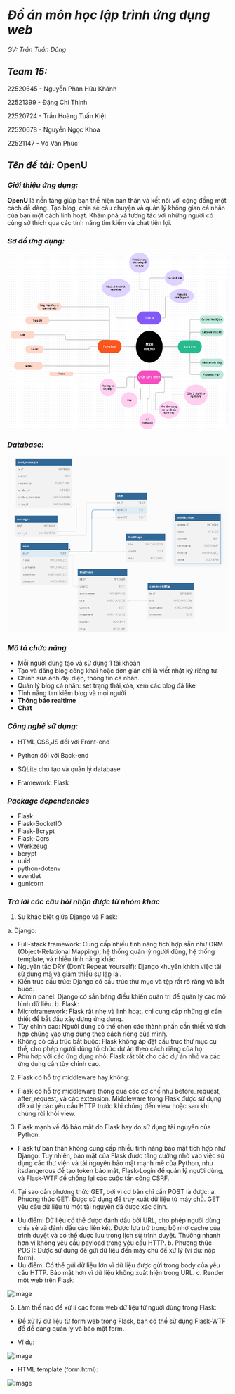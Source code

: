 
# *Đồ án môn học lập trình ứng dụng web*
*GV: Trần Tuấn Dũng*

## *Team 15:*
22520645 - Nguyễn Phan Hữu Khánh

22521399 - Đặng Chí Thịnh

22520724 - Trần Hoàng Tuấn Kiệt

22520678 - Nguyễn Ngọc Khoa

22521147 - Võ Văn Phúc

## *Tên đề tài:* OpenU
### *Giới thiệu ứng dụng:*
    
**OpenU** là nền tảng giúp bạn thể hiện bản thân và kết nối với cộng đồng một cách dễ dàng. Tạo blog, chia sẻ câu chuyện và quản lý không gian cá nhân của bạn một cách linh hoạt. Khám phá và tương tác với những người có cùng sở thích qua các tính năng tìm kiếm và chat tiện lợi.


### *Sơ đồ ứng dụng:*
<img src="mindmap.png" alt="drawing" width="700" height="400"/>

### *Database:*
<img src="dbmap.png" alt="drawing" width="700" height="400"/>

### *Mô tả chức năng*
- Mỗi người dùng tạo và sử dụng 1 tài khoản
- Tạo và đăng blog công khai hoặc đơn giản chỉ là viết nhật ký riêng tư
- Chỉnh sửa ảnh đại diện, thông tin cá nhân.
- Quản lý blog cá nhân: set trạng thái,xóa, xem các blog đã like
- Tính năng tìm kiếm blog và mọi người
- **Thông báo realtime**
- **Chat**

### *Công nghệ sử dụng:*

- HTML,CSS,JS đối với Front-end

- Python đối với Back-end

- SQLite cho tạo và quản lý database

- Framework: Flask

### *Package dependencies*
- Flask
- Flask-SocketIO
- Flask-Bcrypt
- Flask-Cors
- Werkzeug
- bcrypt
- uuid
- python-dotenv
- eventlet
- gunicorn

### *Trả lời các câu hỏi nhận được từ nhóm khác*
1. Sự khác biệt giữa Django và Flask:
   
a. Django: 
+ Full-stack framework: Cung cấp nhiều tính năng tích hợp sẵn như ORM (Object-Relational Mapping), hệ thống quản lý người dùng, hệ thống template, và nhiều tính năng khác.
+ Nguyên tắc DRY (Don't Repeat Yourself): Django khuyến khích việc tái sử dụng mã và giảm thiểu sự lặp lại.
+ Kiến trúc cấu trúc: Django có cấu trúc thư mục và tệp rất rõ ràng và bắt buộc.
+ Admin panel: Django có sẵn bảng điều khiển quản trị để quản lý các mô hình dữ liệu.
b. Flask:
+ Microframework: Flask rất nhẹ và linh hoạt, chỉ cung cấp những gì cần thiết để bắt đầu xây dựng ứng dụng.
+ Tùy chỉnh cao: Người dùng có thể chọn các thành phần cần thiết và tích hợp chúng vào ứng dụng theo cách riêng của mình.
+ Không có cấu trúc bắt buộc: Flask không áp đặt cấu trúc thư mục cụ thể, cho phép người dùng tổ chức dự án theo cách riêng của họ.
+ Phù hợp với các ứng dụng nhỏ: Flask rất tốt cho các dự án nhỏ và các ứng dụng cần tùy chỉnh cao.

2. Flask có hỗ trợ middleware hay không:
- Flask có hỗ trợ middleware thông qua các cơ chế như before_request, after_request, và các extension. Middleware trong Flask được sử dụng để xử lý các yêu cầu HTTP trước khi chúng đến view hoặc sau khi chúng rời khỏi view.

3. Flask mạnh về độ bảo mật do Flask hay do sử dụng tài nguyên của Python:
- Flask tự bản thân không cung cấp nhiều tính năng bảo mật tích hợp như Django. Tuy nhiên, bảo mật của Flask được tăng cường nhờ vào việc sử dụng các thư viện và tài nguyên bảo mật mạnh mẽ của Python, như itsdangerous để tạo token bảo mật, Flask-Login để quản lý người dùng, và Flask-WTF để chống lại các cuộc tấn công CSRF.

4. Tại sao cần phương thức GET, bởi vì cơ bản chỉ cần POST là được:
a. Phương thức GET: Được sử dụng để truy xuất dữ liệu từ máy chủ. GET yêu cầu dữ liệu từ một tài nguyên đã được xác định.
+ Ưu điểm:
Dữ liệu có thể được đánh dấu bởi URL, cho phép người dùng chia sẻ và đánh dấu các liên kết.
Được lưu trữ trong bộ nhớ cache của trình duyệt và có thể được lưu trong lịch sử trình duyệt.
Thường nhanh hơn vì không yêu cầu payload trong yêu cầu HTTP.
b. Phương thức POST: Được sử dụng để gửi dữ liệu đến máy chủ để xử lý (ví dụ: nộp form).
+ Ưu điểm:
Có thể gửi dữ liệu lớn vì dữ liệu được gửi trong body của yêu cầu HTTP.
Bảo mật hơn vì dữ liệu không xuất hiện trong URL.
c. Render một web trên Flask:

![image](https://github.com/dcthinh1704/Laptrinhungdungweb/assets/143063774/2ec8d478-4c99-4a12-9b7d-b11f723704f8)


5. Làm thế nào để xử lí các form web dữ liệu từ người dùng trong Flask:
- Để xử lý dữ liệu từ form web trong Flask, bạn có thể sử dụng Flask-WTF để dễ dàng quản lý và bảo mật form.
+ Ví dụ:

![image](https://github.com/dcthinh1704/Laptrinhungdungweb/assets/143063774/60a772a1-b89a-4667-8103-71d4e94e2113)


+ HTML template (form.html):
  
![image](https://github.com/dcthinh1704/Laptrinhungdungweb/assets/143063774/7103363c-b1a3-4840-87ff-62a3f3f5cde9)

